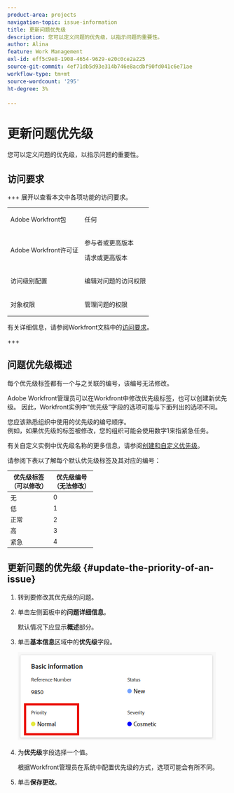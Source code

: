 ```yaml
---
product-area: projects
navigation-topic: issue-information
title: 更新问题优先级
description: 您可以定义问题的优先级，以指示问题的重要性。
author: Alina
feature: Work Management
exl-id: eff5c9e8-1908-4654-9629-e20c0ce2a225
source-git-commit: 4ef71db5d93e314b746e8acdbf90fd041c6e71ae
workflow-type: tm+mt
source-wordcount: '295'
ht-degree: 3%

---
```


# 更新问题优先级

您可以定义问题的优先级，以指示问题的重要性。

## 访问要求

+++ 展开以查看本文中各项功能的访问要求。

<table style="table-layout:auto"> 
 <col> 
 <col> 
 <tbody> 
  <tr> 
   <td role="rowheader">Adobe Workfront包</td> 
   <td> <p>任何</p> </td> 
  </tr> 
  <tr> 
   <td role="rowheader">Adobe Workfront许可证</td> 
   <td><p>参与者或更高版本</p> 
   <p>请求或更高版本</p> </td> 
  </tr> 
  <tr> 
   <td role="rowheader">访问级别配置</td> 
   <td> <p>编辑对问题的访问权限</p> </td> 
  </tr> 
  <tr> 
   <td role="rowheader">对象权限</td> 
   <td> <p>管理问题的权限</p> </td> 
  </tr> 
 </tbody> 
</table>

有关详细信息，请参阅Workfront文档中的[访问要求](/help/quicksilver/administration-and-setup/add-users/access-levels-and-object-permissions/access-level-requirements-in-documentation.md)。

+++

## 问题优先级概述

每个优先级标签都有一个与之关联的编号，该编号无法修改。

Adobe Workfront管理员可以在Workfront中修改优先级标签，也可以创建新优先级。 因此，Workfront实例中“优先级”字段的选项可能与下面列出的选项不同。

您应该熟悉组织中使用的优先级的编号顺序。\
例如，如果优先级的标签被修改，您的组织可能会使用数字1来指紧急任务。

有关自定义实例中优先级名称的更多信息，请参阅[创建和自定义优先级](../../../administration-and-setup/customize-workfront/creating-custom-status-and-priority-labels/create-customize-priorities.md)。

请参阅下表以了解每个默认优先级标签及其对应的编号：

<table style="table-layout:auto"> 
 <col> 
 <col> 
 <thead> 
  <tr> 
   <th>优先级标签<br>（可以修改） </th> 
   <th>优先级编号<br>（无法修改） </th> 
  </tr> 
 </thead> 
 <tbody> 
  <tr> 
   <td> 无 </td> 
   <td> 0 </td> 
  </tr> 
  <tr> 
   <td> 低 </td> 
   <td> 1 </td> 
  </tr> 
  <tr> 
   <td> 正常 </td> 
   <td> 2 </td> 
  </tr> 
  <tr> 
   <td> 高 </td> 
   <td> 3 </td> 
  </tr> 
  <tr> 
   <td> 紧急 </td> 
   <td> 4 </td> 
  </tr> 
 </tbody> 
</table>

## 更新问题的优先级 {#update-the-priority-of-an-issue}

1. 转到要修改其优先级的问题。
1. 单击左侧面板中的&#x200B;**问题详细信息**。

   默认情况下应显示&#x200B;**概述**&#x200B;部分。

1. 单击&#x200B;**基本信息**&#x200B;区域中的&#x200B;**优先级**&#x200B;字段。

   ![问题优先级](assets/issue-priority-field.png)

1. 为&#x200B;**优先级**&#x200B;字段选择一个值。

   根据Workfront管理员在系统中配置优先级的方式，选项可能会有所不同。

1. 单击&#x200B;**保存更改**。
